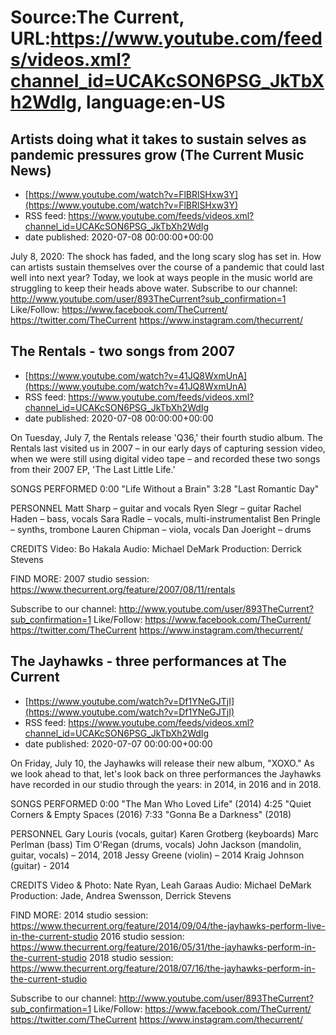 # Source:The Current, URL:https://www.youtube.com/feeds/videos.xml?channel_id=UCAKcSON6PSG_JkTbXh2WdIg, language:en-US

## Artists doing what it takes to sustain selves as pandemic pressures grow (The Current Music News)
 - [https://www.youtube.com/watch?v=FlBRlSHxw3Y](https://www.youtube.com/watch?v=FlBRlSHxw3Y)
 - RSS feed: https://www.youtube.com/feeds/videos.xml?channel_id=UCAKcSON6PSG_JkTbXh2WdIg
 - date published: 2020-07-08 00:00:00+00:00

July 8, 2020: The shock has faded, and the long scary slog has set in. How can artists sustain themselves over the course of a pandemic that could last well into next year? Today, we look at ways people in the music world are struggling to keep their heads above water.
Subscribe to our channel:
http://www.youtube.com/user/893TheCurrent?sub_confirmation=1
Like/Follow:
https://www.facebook.com/TheCurrent/
https://twitter.com/TheCurrent
https://www.instagram.com/thecurrent/

## The Rentals - two songs from 2007
 - [https://www.youtube.com/watch?v=41JQ8WxmUnA](https://www.youtube.com/watch?v=41JQ8WxmUnA)
 - RSS feed: https://www.youtube.com/feeds/videos.xml?channel_id=UCAKcSON6PSG_JkTbXh2WdIg
 - date published: 2020-07-08 00:00:00+00:00

On Tuesday, July 7, the Rentals release 'Q36,' their fourth studio album. The Rentals last visited us in 2007 – in our early days of capturing session video, when we were still using digital video tape – and recorded these two songs from their 2007 EP, 'The Last Little Life.'

SONGS PERFORMED
0:00 "Life Without a Brain"
3:28 "Last Romantic Day"

PERSONNEL
Matt Sharp – guitar and vocals
Ryen Slegr – guitar
Rachel Haden – bass, vocals
Sara Radle – vocals, multi-instrumentalist
Ben Pringle – synths, trombone
Lauren Chipman – viola, vocals
Dan Joeright – drums

CREDITS
Video: Bo Hakala
Audio: Michael DeMark
Production: Derrick Stevens

FIND MORE:
2007 studio session: https://www.thecurrent.org/feature/2007/08/11/rentals

Subscribe to our channel:
http://www.youtube.com/user/893TheCurrent?sub_confirmation=1
Like/Follow:
https://www.facebook.com/TheCurrent/
https://twitter.com/TheCurrent
https://www.instagram.com/thecurrent/

## The Jayhawks - three performances at The Current
 - [https://www.youtube.com/watch?v=Df1YNeGJTjI](https://www.youtube.com/watch?v=Df1YNeGJTjI)
 - RSS feed: https://www.youtube.com/feeds/videos.xml?channel_id=UCAKcSON6PSG_JkTbXh2WdIg
 - date published: 2020-07-07 00:00:00+00:00

On Friday, July 10, the Jayhawks will release their new album, "XOXO." As we look ahead to that, let's look back on three performances the Jayhawks have recorded in our studio through the years: in 2014, in 2016 and in 2018.

SONGS PERFORMED
0:00 "The Man Who Loved Life" (2014)
4:25 "Quiet Corners & Empty Spaces (2016)
7:33 "Gonna Be a Darkness" (2018)

PERSONNEL
Gary Louris (vocals, guitar)
Karen Grotberg (keyboards)
Marc Perlman (bass)
Tim O'Regan (drums, vocals)
John Jackson (mandolin, guitar, vocals) – 2014, 2018
Jessy Greene (violin) – 2014
Kraig Johnson (guitar) - 2014

CREDITS
Video & Photo: Nate Ryan, Leah Garaas
Audio: Michael DeMark
Production: Jade, Andrea Swensson, Derrick Stevens

FIND MORE:
2014 studio session: https://www.thecurrent.org/feature/2014/09/04/the-jayhawks-perform-live-in-the-current-studio
2016 studio session: https://www.thecurrent.org/feature/2016/05/31/the-jayhawks-perform-in-the-current-studio
2018 studio session:
https://www.thecurrent.org/feature/2018/07/16/the-jayhawks-perform-in-the-current-studio

Subscribe to our channel:
http://www.youtube.com/user/893TheCurrent?sub_confirmation=1
Like/Follow:
https://www.facebook.com/TheCurrent/
https://twitter.com/TheCurrent
https://www.instagram.com/thecurrent/

